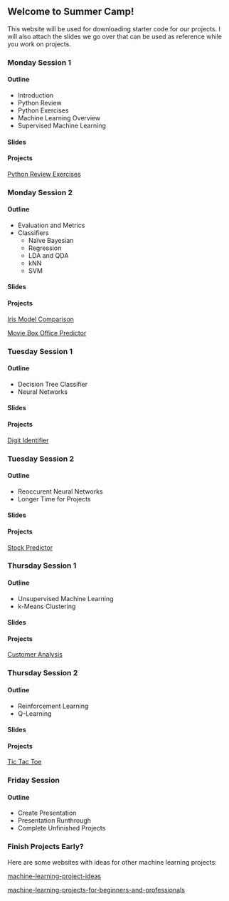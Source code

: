 ## Welcome to Summer Camp!

This website will be used for downloading starter code for our projects. I will also attach the slides we go over that can be used as reference while you work on projects.

### Monday Session 1

#### Outline
- Introduction
- Python Review
- Python Exercises
- Machine Learning Overview
- Supervised Machine Learning

#### Slides


#### Projects

[Python Review Exercises](/python-review-exercises.md)

### Monday Session 2

#### Outline
- Evaluation and Metrics
- Classifiers
    - Naïve Bayesian
    - Regression
    - LDA and QDA
    - kNN
    - SVM

#### Slides


#### Projects
[Iris Model Comparison](/iris.md)

[Movie Box Office Predictor](/box-office.md)

### Tuesday Session 1

#### Outline
- Decision Tree Classifier
- Neural Networks

#### Slides


#### Projects

[Digit Identifier](/digit-identifier.md)

### Tuesday Session 2

#### Outline
- Reoccurent Neural Networks
- Longer Time for Projects

#### Slides


#### Projects

[Stock Predictor](/stock-predictor.md)

### Thursday Session 1

#### Outline
- Unsupervised Machine Learning
- k-Means Clustering

#### Slides


#### Projects
[Customer Analysis](/customer-analysis.md)

### Thursday Session 2

#### Outline
- Reinforcement Learning
- Q-Learning

#### Slides


#### Projects

[Tic Tac Toe](/tic-tac-toe.md)

### Friday Session

#### Outline
- Create Presentation
- Presentation Runthrough
- Complete Unfinished Projects

### Finish Projects Early?

Here are some websites with ideas for other machine learning projects:

[machine-learning-project-ideas](https://data-flair.training/blogs/machine-learning-project-ideas/)

[machine-learning-projects-for-beginners-and-professionals](https://www.dunebook.com/machine-learning-projects-for-beginners-and-professionals/)

<!-- Markdown is a lightweight and easy-to-use syntax for styling your writing. It includes conventions for

```markdown
Syntax highlighted code block

# Header 1
## Header 2
### Header 3

- Bulleted
- List

1. Numbered
2. List

**Bold** and _Italic_ and `Code` text

[Link](url) and ![Image](src)
```

For more details see [Basic writing and formatting syntax](https://docs.github.com/en/github/writing-on-github/getting-started-with-writing-and-formatting-on-github/basic-writing-and-formatting-syntax).

### Jekyll Themes

Your Pages site will use the layout and styles from the Jekyll theme you have selected in your [repository settings](https://github.com/KU-CS-Camp/KU-CS-Camp.github.io/settings/pages). The name of this theme is saved in the Jekyll `_config.yml` configuration file.

### Support or Contact

Having trouble with Pages? Check out our [documentation](https://docs.github.com/categories/github-pages-basics/) or [contact support](https://support.github.com/contact) and we’ll help you sort it out.
 -->
